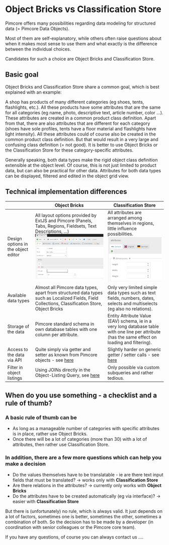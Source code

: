 # Object Bricks vs Classification Store

Pimcore offers many possibilities regarding data modeling for structured data (= Pimcore Data Objects). 

Most of them are self-explanatory, while others often raise questions about when it makes most sense to use them and what 
exactly is the difference between the individual choices.

Candidates for such a choice are Object Bricks and Classification Store.

## Basic goal

Object Bricks and Classification Store share a common goal, which is best explained with an example:

A shop has products of many different categories (eg shoes, tents, flashlights, etc.). 
All these products have some attributes that are the same for all categories (eg name, photo, descriptive text, article 
number, color ...). These attributes are created in a common product class definition.
Apart from that, there are also attributes that are different for each category (shoes have sole profiles, tents have a 
floor material and flashlights have light intensity). All these attributes could of course also be created in the common 
product class definition. But that would result in a very large and confusing class definition (= not good). It is better 
to use Object Bricks or the Classification Store for these category-specific attributes.

Generally speaking, both data types make the rigid object class definition extensible at the object level. Of course, 
this is not just limited to product data, but can also be practical for other data. Attributes for both data types can 
be displayed, filtered and edited in the object grid view.

## Technical implementation differences
| |  Object Bricks |  Classification Store
|--------|--------------|---------------------
| Design options in the object editor | All layout options provided by ExtJS and Pimcore (Panels, Tabs, Regions, Fieldsets, Text Descriptions, ...) ![Object Bricks](../img/ObjectsBricks_object_example.png)| All attributes are arranged among themselves in regions, little influence possibilities. ![Classification Store](../img/Objects_ClassificationStore_edit_object.png)
| Available data types | Almost all Pimcore data types, apart from structured data types such as Localized Fields, Field Collections, Classification Store, Object Bricks | Only very limited simple data types such as text fields, numbers, dates, selects and multiselects (eg also no relations).
| Storage of the data | Pimcore standard schema in own database tables with one column per attribute.	| 	Entity Attribute Value (EAV) schema, ie in a very long database table with one line per attribute (has the same effect on loading and filtering).
| Access to the data via API | Quite simply via getter and setter as known from Pimcore objects - see [here](../05_Objects/01_Object_Classes/01_Data_Types/21_Object_Bricks.md#page_Working-with-PHP-API) | Slightly harder on generic getter / setter calls - see [here](../05_Objects/01_Object_Classes/01_Data_Types/13_Classification_Store.md#page_Using-Classification-Store-via-PHP-API)
| Filter in object listings | Using JOINs directly in the Object-Listing Query, see [here](../05_Objects/01_Object_Classes/01_Data_Types/21_Object_Bricks.md#page_Querying-for-Objectbrick-data) | Only possible via custom subqueries and rather tedious.

## When do you use something - a checklist and a rule of thumb?

### A basic rule of thumb can be
- As long as a manageable number of categories with specific attributes is in place, rather use Object Bricks.
- Once there will be a lot of categories (more than 30) with a lot of attributes, then rather use Classification Store.

### In addition, there are a few more questions which can help you make a decision
- Do the values themselves have to be translatable - ie are there text input fields that must be translated? → works only with **Classification Store**
- Are there relations in the attributes? → currently only works with **Object Bricks**
- Do the attributes have to be created automatically (eg via interface)? → easier with **Classification Store**

But there is (unfortunately) no rule, which is always valid. It just depends on a lot of factors, sometimes one is better, sometimes the other, sometimes a combination of both. So the decision has to be made by a developer (in coordination with senior colleagues or the Pimcore core team).

If you have any questions, of course you can always contact us ....
